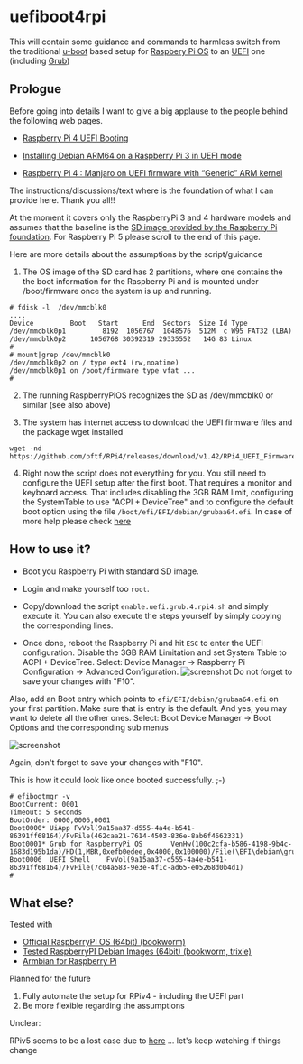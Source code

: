 # uefiboot4rpi
This will contain some guidance and commands to harmless switch from the traditional [u-boot](https://u-boot.org/) based setup for [Raspbery Pi OS](https://www.raspberrypi.com/software/) to an [UEFI](https://uefi.org/) one (including [Grub](https://www.gnu.org/software/grub/))

## Prologue

Before going into details I want to give a big applause to the people behind the following web pages.

- [Raspberry Pi 4 UEFI Booting](https://community.tmpdir.org/t/raspberry-pi-4-uefi-booting/377)

- [Installing Debian ARM64 on a Raspberry Pi 3 in UEFI mode](https://pete.akeo.ie/2019/07/installing-debian-arm64-on-raspberry-pi.html)

- [Raspberry Pi 4 : Manjaro on UEFI firmware with “Generic” ARM kernel](https://forum.manjaro.org/t/raspberry-pi-4-manjaro-on-uefi-firmware-with-generic-arm-kernel/127589)

The instructions/discussions/text where is the foundation of what I can provide here. Thank you all!!


At the moment it covers only the RaspberryPi 3 and 4 hardware models and assumes that the baseline is the [SD image provided by the Raspberry Pi foundation](https://www.raspberrypi.com/software/operating-systems/).
For Raspberry Pi 5 please scroll to the end of this page.

Here are more details about the assumptions by the script/guidance

1. The OS image of the SD card has 2 partitions, where one contains the the boot information for the Raspberry Pi and is mounted under /boot/firmware once the system is up and running.

````
# fdisk -l  /dev/mmcblk0
....
Device         Boot   Start      End  Sectors  Size Id Type
/dev/mmcblk0p1         8192  1056767  1048576  512M  c W95 FAT32 (LBA)
/dev/mmcblk0p2      1056768 30392319 29335552   14G 83 Linux
# 
# mount|grep /dev/mmcblk0
/dev/mmcblk0p2 on / type ext4 (rw,noatime)
/dev/mmcblk0p1 on /boot/firmware type vfat ...
# 
````

2. The running RaspberryPiOS recognizes the SD as /dev/mmcblk0 or similar (see also above)

3. The system has internet access to download the UEFI firmware files and the package wget installed 

````
wget -nd https://github.com/pftf/RPi4/releases/download/v1.42/RPi4_UEFI_Firmware_v1.42.zip
````

4. Right now the script does not everything for you. You still need to configure the UEFI setup after the first boot. That requires a monitor and keyboard access. 
That includes disabling the 3GB RAM limit, configuring the SystemTable to use "ACPI + DeviceTree" and to configure the default boot option using the file `/boot/efi/EFI/debian/grubaa64.efi`.
In case of more help please check [here](https://forum.manjaro.org/t/raspberry-pi-4-manjaro-on-uefi-firmware-with-generic-arm-kernel/127589)

## How to use it?

- Boot you Raspberry Pi with standard SD image. 

- Login and make yourself too `root`. 

- Copy/download the script `enable.uefi.grub.4.rpi4.sh` and simply execute it. You can also execute the steps yourself by simply copying the corresponding lines. 

- Once done, reboot the Raspberry Pi and hit `ESC` to enter the UEFI configuration. Disable the 3GB RAM Limitation and set System Table to  ACPI + DeviceTree.
Select: Device Manager -> Raspberry Pi Configuration -> Advanced Configuration. 
![screenshot](assets/images/uefi.rpi.system.config.jpg "UEFI System Config")
Do not forget to save your changes with "F10".

Also, add an Boot entry which points to `efi/EFI/debian/grubaa64.efi` on your first partition. Make sure that is entry is the default. And yes, you may want to delete all the other ones. 
Select: Boot Device Manager -> Boot Options and the corresponding sub menus

![screenshot](assets/images/uefi.boot.maint.jpg "UEFI Boot Maintenance")

Again, don't forget to save your changes with "F10".

This is how it could look like once booted successfully. ;-)

````
# efibootmgr -v
BootCurrent: 0001
Timeout: 5 seconds
BootOrder: 0000,0006,0001
Boot0000* UiApp FvVol(9a15aa37-d555-4a4e-b541-86391ff68164)/FvFile(462caa21-7614-4503-836e-8ab6f4662331)
Boot0001* Grub for RaspberryPi OS       VenHw(100c2cfa-b586-4198-9b4c-1683d195b1da)/HD(1,MBR,0xefb0edee,0x4000,0x100000)/File(\EFI\debian\grubaa64.efi)
Boot0006  UEFI Shell    FvVol(9a15aa37-d555-4a4e-b541-86391ff68164)/FvFile(7c04a583-9e3e-4f1c-ad65-e05268d0b4d1)
# 
````

## What else?

Tested with

- [Official RaspberryPI OS (64bit) (bookworm)](https://www.raspberrypi.com/software/operating-systems/#raspberry-pi-os-64-bit)
- [Tested RaspberryPI Debian Images (64bit) (bookworm, trixie)](https://raspi.debian.net/tested-images/)
- [Armbian for Raspberry Pi](https://www.armbian.com/rpi4b/)

Planned for the future

1. Fully automate the setup for RPiv4 - including the UEFI part
2. Be more flexible regarding the assumptions

Unclear:

RPiv5 seems to be a lost case due to [here](https://github.com/worproject/rpi5-uefi) ... let's keep watching if things change


